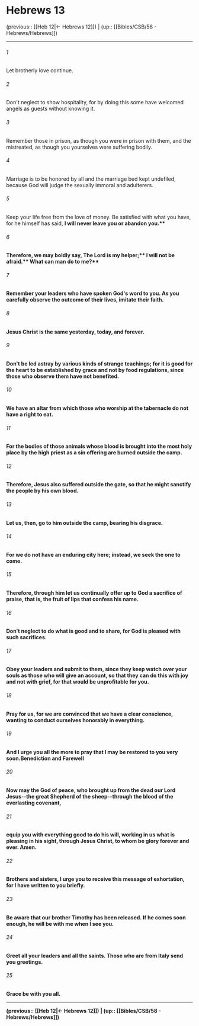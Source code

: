 # Hebrews 13

(previous:: [[Heb 12|← Hebrews 12]]) | (up:: [[Bibles/CSB/58 - Hebrews/Hebrews]])

***


###### 1 
Let brotherly love continue. 

###### 2 
Don't neglect to show hospitality, for by doing this some have welcomed angels as guests without knowing it. 

###### 3 
Remember those in prison, as though you were in prison with them, and the mistreated, as though you yourselves were suffering bodily. 

###### 4 
Marriage is to be honored by all and the marriage bed kept undefiled, because God will judge the sexually immoral and adulterers. 

###### 5 
Keep your life free from the love of money. Be satisfied with what you have, for he himself has said, <b class="quote">I will never leave you or abandon you.** 

###### 6 
Therefore, we may boldly say, <b class="quote">The Lord is my helper;** <b class="quote">I will not be afraid.** <b class="quote">What can man do to me?** 

###### 7 
Remember your leaders who have spoken God's word to you. As you carefully observe the outcome of their lives, imitate their faith. 

###### 8 
Jesus Christ is the same yesterday, today, and forever. 

###### 9 
Don't be led astray by various kinds of strange teachings; for it is good for the heart to be established by grace and not by food regulations, since those who observe them have not benefited. 

###### 10 
We have an altar from which those who worship at the tabernacle do not have a right to eat. 

###### 11 
For the bodies of those animals whose blood is brought into the most holy place by the high priest as a sin offering are burned outside the camp. 

###### 12 
Therefore, Jesus also suffered outside the gate, so that he might sanctify the people by his own blood. 

###### 13 
Let us, then, go to him outside the camp, bearing his disgrace. 

###### 14 
For we do not have an enduring city here; instead, we seek the one to come. 

###### 15 
Therefore, through him let us continually offer up to God a sacrifice of praise, that is, the fruit of lips that confess his name. 

###### 16 
Don't neglect to do what is good and to share, for God is pleased with such sacrifices. 

###### 17 
Obey your leaders and submit to them, since they keep watch over your souls as those who will give an account, so that they can do this with joy and not with grief, for that would be unprofitable for you. 

###### 18 
Pray for us, for we are convinced that we have a clear conscience, wanting to conduct ourselves honorably in everything. 

###### 19 
And I urge you all the more to pray that I may be restored to you very soon.Benediction and Farewell 

###### 20 
Now may the God of peace, who brought up from the dead our Lord Jesus--the great Shepherd of the sheep--through the blood of the everlasting covenant, 

###### 21 
equip you with everything good to do his will, working in us what is pleasing in his sight, through Jesus Christ, to whom be glory forever and ever. Amen. 

###### 22 
Brothers and sisters, I urge you to receive this message of exhortation, for I have written to you briefly. 

###### 23 
Be aware that our brother Timothy has been released. If he comes soon enough, he will be with me when I see you. 

###### 24 
Greet all your leaders and all the saints. Those who are from Italy send you greetings. 

###### 25 
Grace be with you all.

***

(previous:: [[Heb 12|← Hebrews 12]]) | (up:: [[Bibles/CSB/58 - Hebrews/Hebrews]])
